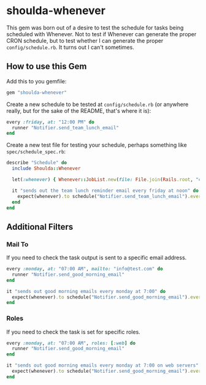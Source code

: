 # shoulda-whenever

This gem was born out of a desire to test the schedule for tasks being scheduled with Whenever. Not to test if Whenever can generate the proper CRON schedule, but to test whether I can generate the proper `config/schedule.rb`. It turns out I can't sometimes.

## How to use this Gem

Add this to you gemfile:

```ruby
gem "shoulda-whenever"
```

Create a new schedule to be tested at `config/schedule.rb` (or anywhere really, but for the sake of the README, that's where it is):

```ruby
every :friday, at: "12:00 PM" do
  runner "Notifier.send_team_lunch_email"
end
```

Create a new test file for testing your schedule, perhaps something like `spec/schedule_spec.rb`:

```ruby
describe "Schedule" do
  include Shoulda::Whenever

  let(:whenever) { Whenever::JobList.new(file: File.join(Rails.root, "config", "schedule.rb").to_s) }

  it "sends out the team lunch reminder email every friday at noon" do
    expect(whenever).to schedule("Notifier.send_team_lunch_email").every(:friday).at("12:00 PM")
  end
end
```

## Additional Filters

### Mail To

If you need to check the task output is sent to a specific email address.

```ruby
every :monday, at: "07:00 AM", mailto: "info@test.com" do
  runner "Notifier.send_good_morning_email"
end
```

```ruby
it "sends out good morning emails every monday at 7:00" do
  expect(whenever).to schedule("Notifier.send_good_morning_email").every(:monday).at("07:00 AM").with_mailto("info@test.com")
end
```

### Roles

If you need to check the task is set for specific roles.

```ruby
every :monday, at: "07:00 AM", roles: [:web] do
  runner "Notifier.send_good_morning_email"
end
```

```ruby
it "sends out good morning emails every monday at 7:00 on web servers" do
  expect(whenever).to schedule("Notifier.send_good_morning_email").every(:monday).at("07:00 AM").with_roles([:web])
end
```
